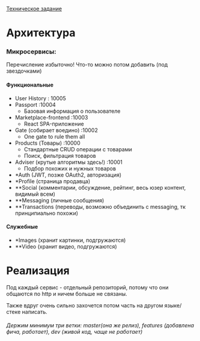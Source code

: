 [Техническое задание](SPECS.md)

# Архитектура

### Микросервисы:

Перечисление избыточно! Что-то можно потом добавить (под звездочками)

#### Функциональные
- User History : 10005
- Passport :10004
  + Базовая информация о пользователе
- Marketplace-frontend :10003
  + React SPA-приложение
- Gate (собирает воедино) :10002
  + One gate to rule them all
- Products (Товары) :10000
  + Стандартные CRUD операции с товарами
  + Поиск, фильтрация товаров
- Adviser (крутые алгоритмы здесь!) :10001
  + Подбор похожих и нужных товаров
- *Auth (JWT, позже OAuth2, авторизация)
- *Profile (страница продавца)
- **Social (комментарии, обсуждение, рейтинг, весь юзер контент, видимый всем)
- **Messaging (личные сообщения)
- **Transactions (переводы, возможно объединить с messaging, тк принципиально похожи)

#### Служебные
- *Images (хранит картинки, подгружаются)
- **Video (хранит видео, подгружаются)

# Реализация

Под каждый сервис - отдельный репозиторий, потому что они общаются по http и ничем больше не связаны. 

Также вдруг очень сильно захочется потом часть на другом языке/стеке написать.

###### Держим минимум три ветки: master(она же релиз), features (добавлена фича, работает), dev (живой код, чаще не работает)
